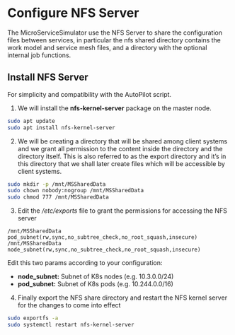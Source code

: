 # Configure NFS Server
The MicroServiceSimulator use the NFS Server to share the configuration files between services, in particular 
the nfs shared directory contains the work model and service mesh files, and a directory with the optional
internal job functions.

## Install NFS Server
For simplicity and compatibility with the AutoPilot script. 
1. We will install the **nfs-kernel-server** package on the master node.

```bash
sudo apt update
sudo apt install nfs-kernel-server
```

2. We will be creating a directory that will be shared among client systems and we grant all permission to the 
   content inside the directory and the directory itself. 
   This is also referred to as the export directory and it’s in this directory that we shall 
   later create files which will be accessible by client systems.
```bash
sudo mkdir -p /mnt/MSSharedData
sudo chown nobody:nogroup /mnt/MSSharedData
sudo chmod 777 /mnt/MSSharedData
```

3. Edit the */etc/exports* file to grant the permissions for accessing the NFS server
```shell
/mnt/MSSharedData pod_subnet(rw,sync,no_subtree_check,no_root_squash,insecure)
/mnt/MSSharedData node_subnet(rw,sync,no_subtree_check,no_root_squash,insecure)
```
Edit this two params according to your configuration:
* **node_subnet:** Subnet of K8s nodes (e.g. 10.3.0.0/24)
* **pod_subnet:** Subnet of K8s pods (e.g. 10.244.0.0/16)

4. Finally export the NFS share directory and restart the NFS kernel server for 
   the changes to come into effect

```bash
sudo exportfs -a
sudo systemctl restart nfs-kernel-server
```